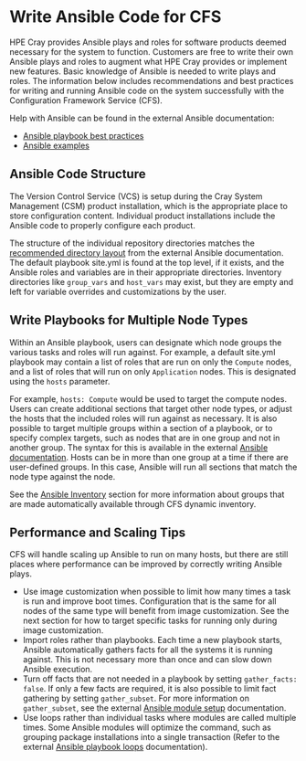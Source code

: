 # Write Ansible Code for CFS

HPE Cray provides Ansible plays and roles for software products deemed necessary for the system to function. Customers are free to write their own Ansible plays and roles to augment what HPE Cray provides or implement new features. Basic knowledge of Ansible is needed to write plays and roles. The information below includes recommendations and best practices for writing and running Ansible code on the system successfully with the Configuration Framework Service \(CFS\).

Help with Ansible can be found in the external Ansible documentation:

* [Ansible playbook best practices](https://docs.ansible.com/ansible/latest/user_guide/playbooks_best_practices.html)
* [Ansible examples](https://github.com/ansible/ansible-examples)

## Ansible Code Structure

The Version Control Service \(VCS\) is setup during the Cray System Management \(CSM\) product installation, which is the appropriate place to store configuration content. Individual product installations include the Ansible code to properly configure each product.

The structure of the individual repository directories matches the [recommended directory layout](https://docs.ansible.com/ansible/2.9/user_guide/playbooks_best_practices.html#content-organization) from the external Ansible documentation. The default playbook site.yml is found at the top level, if it exists, and the Ansible roles and variables are in their appropriate directories. Inventory directories like `group_vars` and `host_vars` may exist, but they are empty and left for variable overrides and customizations by the user.

## Write Playbooks for Multiple Node Types

Within an Ansible playbook, users can designate which node groups the various tasks and roles will run against. For example, a default site.yml playbook may contain a list of roles that are run on only the `Compute` nodes, and a list of roles that will run on only `Application` nodes. This is designated using the `hosts` parameter.

For example, `hosts: Compute` would be used to target the compute nodes. Users can create additional sections that target other node types, or adjust the hosts that the included roles will run against as necessary. It is also possible to target multiple groups within a section of a playbook, or to specify complex targets, such as nodes that are in one group and not in another group. The syntax for this is available in the external [Ansible documentation](https://docs.ansible.com/ansible/latest/user_guide/intro_patterns.html#common-patterns). Hosts can be in more than one group at a time if there are user-defined groups. In this case, Ansible will run all sections that match the node type against the node.

See the [Ansible Inventory](Ansible_Inventory.md) section for more information about groups that are made automatically available through CFS dynamic inventory.

## Performance and Scaling Tips

CFS will handle scaling up Ansible to run on many hosts, but there are still places where performance can be improved by correctly writing Ansible plays.

* Use image customization when possible to limit how many times a task is run and improve boot times. Configuration that is the same for all nodes of the same type will benefit from image customization. See the next section for how to target specific tasks for running only during image customization.
* Import roles rather than playbooks. Each time a new playbook starts, Ansible automatically gathers facts for all the systems it is running against. This is not necessary more than once and can slow down Ansible execution.
* Turn off facts that are not needed in a playbook by setting `gather_facts: false`. If only a few facts are required, it is also possible to limit fact gathering by setting `gather_subset`. For more information on `gather_subset`, see the external [Ansible module setup](https://docs.ansible.com/ansible/latest/modules/setup_module.html) documentation.
* Use loops rather than individual tasks where modules are called multiple times. Some Ansible modules will optimize the command, such as grouping package installations into a single transaction \(Refer to the external [Ansible playbook loops](https://docs.ansible.com/ansible/latest/user_guide/playbooks_loops.html) documentation\).

